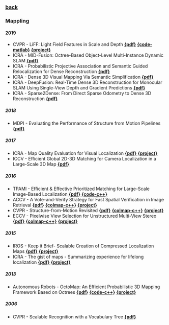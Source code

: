 ### [back](README.md)

### Mappling
#### 2019
- CVPR - LiFF: Light Field Features in Scale and Depth [**{pdf}**](https://arxiv.org/pdf/1901.03916.pdf) [**{code-matlab}**](https://github.com/doda42/LiFF) [**{project}**](https://github.com/doda42/LiFF)
- ICRA - MID-Fusion: Octree-Based Object-Level Multi-Instance Dynamic SLAM [**{pdf}**](https://arxiv.org/pdf/1812.07976)
- ICRA - Probabilistic Projective Association and Semantic Guided Relocalization for Dense Reconstruction [**{pdf}**](https://cg.cs.tsinghua.edu.cn/papers/ICRA-2019-densemapping.pdf)
- ICRA - Dense 3D Visual Mapping Via Semantic Simplification [**{pdf}**](https://arxiv.org/abs/1902.07511)
- ICRA - DeepFusion: Real-Time Dense 3D Reconstruction for Monocular SLAM Using Single-View Depth and Gradient Predictions [**{pdf}**](https://www.imperial.ac.uk/media/imperial-college/research-centres-and-groups/dyson-robotics-lab/tlaidlow_etal_icra2019.pdf)
- ICRA - Sparse2Dense: From Direct Sparse Odometry to Dense 3D Reconstruction [**{pdf}**](https://arxiv.org/abs/1903.09199v1)

##### 2018
- MDPI - Evaluating the Performance of Structure from Motion Pipelines [**{pdf}**](https://www.google.com.hk/url?sa=t&rct=j&q=&esrc=s&source=web&cd=1&cad=rja&uact=8&ved=2ahUKEwixtsi65cTfAhULfXAKHR5BC5AQFjAAegQIChAC&url=https%3A%2F%2Fwww.mdpi.com%2F2313-433X%2F4%2F8%2F98%2Fpdf&usg=AOvVaw19uVOjz50bwMM1m55Sht5s)

##### 2017
- ICRA - Map Quality Evaluation for Visual Localization [**{pdf}**](https://www.researchgate.net/publication/317672134_Map_Quality_Evaluation_for_Visual_Localization) [**{project}**](https://github.com/ethz-asl/maplab/wiki/Related-Research)
- ICCV - Efficient Global 2D-3D Matching for Camera Localization in a Large-Scale 3D Map [**{pdf}**](http://openaccess.thecvf.com/content_ICCV_2017/papers/Liu_Efficient_Global_2D-3D_ICCV_2017_paper.pdf)

##### 2016
- TPAMI - Efficient & Effective Prioritized Matching for Large-Scale Image-Based Localization [**{pdf}**](http://people.inf.ethz.ch/sattlert/publications/Sattler201XPAMI.pdf) [**{code-c++}**](https://github.com/tsattler/vps)
- ACCV - A Vote-and-Verify Strategy for Fast Spatial Verification in Image Retrieval [**{pdf}**](http://cs.unc.edu/~jtprice/papers/accv_2016_schoenberger.pdf) [**{colmap-c++}**](https://github.com/colmap/colmap) [**{project}**](https://colmap.github.io/#)
- CVPR - Structure-from-Motion Revisited [**{pdf}**](https://www.cv-foundation.org/openaccess/content_cvpr_2016/papers/Schonberger_Structure-From-Motion_Revisited_CVPR_2016_paper.pdf) [**{colmap-c++}**](https://github.com/colmap/colmap) [**{project}**](https://colmap.github.io/#)
- ECCV - Pixelwise View Selection for Unstructured Multi-View Stereo [**{pdf}**](https://www.researchgate.net/publication/305655847_Pixelwise_View_Selection_for_Unstructured_Multi-View_Stereo) [**{colmap-c++}**](https://github.com/colmap/colmap) [**{project}**](https://colmap.github.io/#)

##### 2015
- IROS - Keep it Brief- Scalable Creation of Compressed Localization Maps [**{pdf}**](https://www.researchgate.net/publication/308112906_Keep_it_Brief_Scalable_Creation_of_Compressed_Localization_Maps) [**{project}**](https://github.com/ethz-asl/maplab/tree/88d8587958c6902e7304a5ef7d88e867b30924b3/algorithms/map-sparsification)
- ICRA - The gist of maps - Summarizing experience for lifelong localization [**{pdf}**](https://www.researchgate.net/publication/283105697_The_gist_of_maps_-_Summarizing_experience_for_lifelong_localization) [**{project}**](https://github.com/ethz-asl/maplab/tree/88d8587958c6902e7304a5ef7d88e867b30924b3/algorithms/map-sparsification)


##### 2013
- Autonomous Robots - OctoMap: An Efficient Probabilistic 3D Mapping Framework Based on Octrees [**{pdf}**](https://www.google.com.hk/url?sa=t&rct=j&q=&esrc=s&source=web&cd=2&cad=rja&uact=8&ved=2ahUKEwiK1JH76cTfAhWBVLwKHVlfDcEQFjABegQICBAC&url=http%3A%2F%2Fwww2.informatik.uni-freiburg.de%2F~hornunga%2Fpub%2Fhornung13auro.pdf&usg=AOvVaw3VL5y4vYD1oMdrltOHdhrK) [**{code-c++}**](https://github.com/OctoMap/octomap) [**{project}**](http://octomap.github.io)

##### 2006
- CVPR - Scalable Recognition with a Vocabulary Tree [**{pdf}**](https://www.cse.unr.edu/~bebis/CS491Y/Papers/Nister06.pdf)